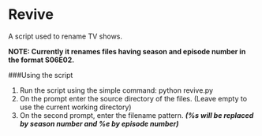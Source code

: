 # Revive

A script used to rename TV shows.

**NOTE: Currently it renames files having season and episode number in the format S06E02.**

###Using the script
1. Run the script using the simple command: python revive.py
2. On the prompt enter the source directory of the files. (Leave empty to use the current working directory)
3. On the second prompt, enter the filename pattern. **_(%s will be replaced by season number and %e by episode number)_**
